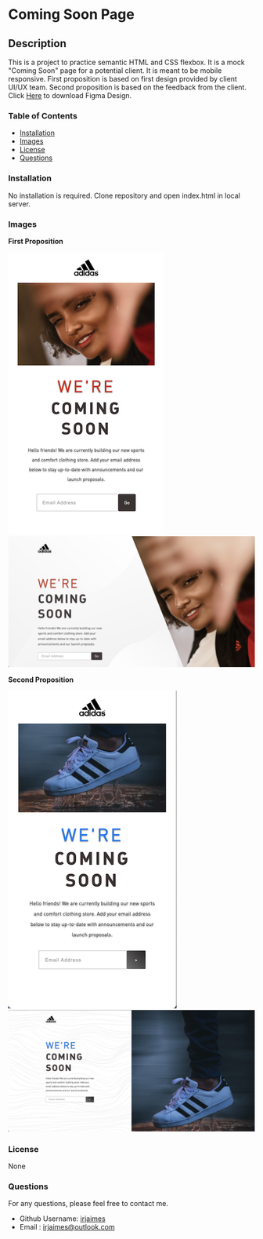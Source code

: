 # Coming Soon Page

## Description

This is a project to practice semantic HTML and CSS flexbox.
It is a mock "Coming Soon" page for a potential client.
It is meant to be mobile responsive.
First proposition is based on first design provided by client UI/UX team.
Second proposition is based on the feedback from the client.
Click [Here](https://assets.codepen.io/6060109/COMING-SOON.fig) to download Figma Design.

### Table of Contents

- [Installation](#installation)
- [Images](#images)
- [License](#license)
- [Questions](#questions)

### Installation

No installation is required.
Clone repository and open index.html in local server.

### Images

**First Proposition**

![mobile](/assets/mobile-prop1.png)
![desktop](/assets/desktop-prop1.png)

**Second Proposition**

![mobile](./assets/mobile-prop2.png)
![desktop](/assets/desktop-prop2.png)

### License

None

<!-- ![badge](https://img.shields.io/badge/license-MIT-green) -->

### Questions

For any questions, please feel free to contact me.

- Github Username: [irjaimes](https://github.com/irjaimes/Coming-Soon-Page)
- Email : irjaimes@outlook.com
